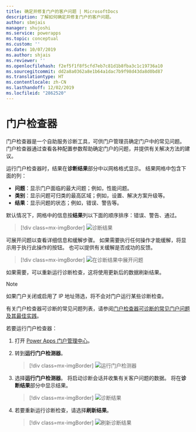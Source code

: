 ```yaml
---
title: 确定并修复门户的客户问题 | MicrosoftDocs
description: 了解如何确定并修复门户的客户问题。
author: sbmjais
manager: shujoshi
ms.service: powerapps
ms.topic: conceptual
ms.custom: ''
ms.date: 10/07/2019
ms.author: shjais
ms.reviewer: ''
ms.openlocfilehash: f2ef5f1f8f5cfd7eb7c81d1b8fba3c1c19736a10
ms.sourcegitcommit: dd2a8a0362a8e1b64a1dac7b9f98d43da8d0bd87
ms.translationtype: HT
ms.contentlocale: zh-CN
ms.lasthandoff: 12/02/2019
ms.locfileid: "2862520"
---
```

# <a name="portal-checker"></a>门户检查器

门户检查器是一个自助服务诊断工具，可供门户管理员确定门户中的常见问题。 门户检查器通过查看各种配置参数帮助确定门户的问题，并提供有关解决方法的建议。

运行门户检查器时，结果在**诊断结果**部分中以网格格式显示。 结果网格中包含下面的列：

- **问题**：显示门户面临的最大问题；例如，性能问题。
- **类别**：显示问题可归类的最高区域；例如，设置、解决方案升级等。
- **结果**：显示问题的状态；例如，错误、警告等。

默认情况下，网格中的信息按**结果**列以下面的顺序排序：错误、警告、通过。

> [!div class=mx-imgBorder]
> ![诊断结果](../media/diagnostic-results.png "诊断结果")

可展开问题以查看详细信息和缓解步骤。 如果需要执行任何操作才能缓解，将显示用于执行此操作的按钮。 也可以提供有关缓解是否成功的反馈。

> [!div class=mx-imgBorder]
> ![在诊断结果中展开问题](../media/diagnostic-results-issue-expand.png "在诊断结果中展开问题")

如果需要，可以重新运行诊断检查，这将使用更新后的数据刷新结果。

> [!NOTE]
> 如果门户关闭或启用了 IP 地址筛选，将不会对门户运行某些诊断检查。

有关门户检查器可诊断的常见问题列表，请参阅[门户检查器可诊断的常见门户问题及其最佳实践](https://docs.microsoft.com/dynamics365/customer-engagement/portals/portal-faq)。

若要运行门户检查器：

1.  打开 [Power Apps 门户管理中心](admin-overview.md)。

2.  转到**运行门户检测器**。

    > [!div class=mx-imgBorder]
    > ![运行门户检测器](../media/run-diagnostics.png "运行门户检测器")

3.  选择**运行门户检测器**。 将启动诊断会话并收集有关客户问题的数据。 将在**诊断结果**部分中显示结果。

    > [!div class=mx-imgBorder]
    > ![诊断结果](../media/diagnostic-results.png "诊断结果")

4.  若要重新运行诊断检查，请选择**刷新结果**。

    > [!div class=mx-imgBorder]
    > ![刷新诊断结果](../media/diagnostic-results-refresh.png "刷新诊断结果")

